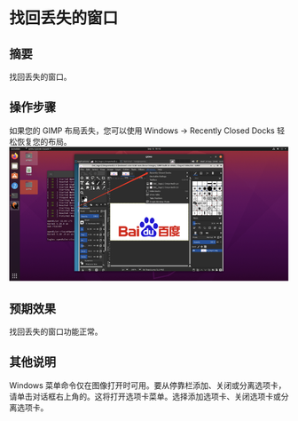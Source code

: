 # 找回丢失的窗口

## 摘要

找回丢失的窗口。

## 操作步骤

如果您的 GIMP 布局丢失，您可以使用 Windows -> Recently Closed Docks 轻松恢复您的布局。![找回丢失的窗口-1](./img/找回丢失的窗口-1.png)

## 预期效果

找回丢失的窗口功能正常。

## 其他说明

 Windows 菜单命令仅在图像打开时可用。要从停靠栏添加、关闭或分离选项卡，请单击对话框右上角的。这将打开选项卡菜单。选择添加选项卡、关闭选项卡或分离选项卡。
